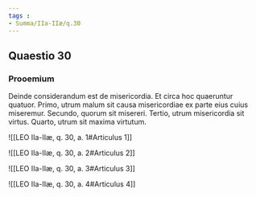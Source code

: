 ```yaml
---
tags : 
- Summa/IIa-IIæ/q.30
---
```


## Quaestio 30

### Prooemium

Deinde considerandum est de misericordia. Et circa hoc quaeruntur quatuor. Primo, utrum malum sit causa misericordiae ex parte eius cuius miseremur. Secundo, quorum sit misereri. Tertio, utrum misericordia sit virtus. Quarto, utrum sit maxima virtutum.

![[LEO IIa-IIæ, q. 30, a. 1#Articulus 1]]

![[LEO IIa-IIæ, q. 30, a. 2#Articulus 2]]

![[LEO IIa-IIæ, q. 30, a. 3#Articulus 3]]

![[LEO IIa-IIæ, q. 30, a. 4#Articulus 4]]

